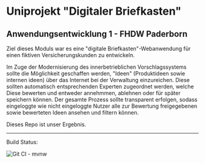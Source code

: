 # Uniprojekt "Digitaler Briefkasten"
## Anwendungsentwicklung 1 - FHDW Paderborn 

Ziel dieses Moduls war es eine "digitale Briefkasten"-Webanwendung für einen fiktiven Versicherungskunden zu entwickeln.

Im Zuge der Modernisierung des innerbetrieblichen Vorschlagssystems sollte die Möglichkeit geschaffen werden, "Ideen" (Produktideen sowie internen ideen) über das Internet bei der Verwaltung einzureichen. Diese sollten automatisch entsprechenden Experten zugeordnet werden, welche Diese bewerten und entweder annehmmen, ablehnen oder für später speichern können. Der gesamte Prozess sollte transparent erfolgen, sodass eingeloggte wie nicht eingeloggte Nutzer alle zur Bewertung freigegebenen sowie bewerteten Ideen ansehen und filtern können.

Dieses Repo ist unser Ergebnis.

---
Build Status:

![Git CI - mvnw](https://github.com/JeuJeus/awe1-digitaler-briefkasten/workflows/Git%20CI%20-%20mvnw/badge.svg)
 
